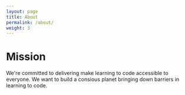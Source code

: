 ```yaml
---
layout: page
title: About
permalink: /about/
weight: 3
---
```


# Mission

We're committed to delivering make learning to code accessible to everyone. We want to build a consious planet bringing down barriers in learning to code.

